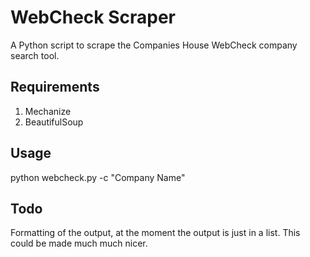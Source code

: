 # WebCheck Scraper

A Python script to scrape the Companies House WebCheck company search tool.


## Requirements

1. Mechanize
2. BeautifulSoup


## Usage

python webcheck.py -c "Company Name"


## Todo

Formatting of the output, at the moment the output is just in a list. This could be made much much nicer. 
